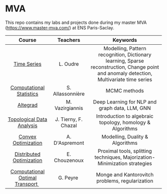# MVA

This repo contains my labs and projects done during my master MVA (https://www.master-mva.com/) at ENS Paris-Saclay.

| Course | Teachers | Keywords |
|:------:|:-------:|:-------:|
|<a href="http://www.laurentoudre.fr/ast.html"> Time Series </a>| L. Oudre | Modelling, Pattern recognition, Dictionary learning, Sparse reconstruction, Change point and anomaly detection, Multivariate time series |
|<a href="https://www.master-mva.com/cours/computational-statistics/"> Computational Statistics </a> | S. Allassonnière | MCMC methods |
|<a href="https://www.master-mva.com/cours/cat-advanced-learning-for-text-and-graph-data-altegrad/"> Altegrad </a> | M. Vazirgiannis| Deep Learning for NLP and graph data, LLM, GNN |
|<a href="https://julien-tierny.github.io/topologicalDataAnalysisClass.html"> Topological Data Analysis </a> |J. Tierny, F. Chazal | Introduction to algebraic topology, homology & Algorithms |
|<a href="https://www.di.ens.fr/~aspremon/OptConvexeM2.html">Convex Optimization </a> | A. D'Aspremont | Modelling, Duality & Algorithms |
|<a href="https://pages.saclay.inria.fr/emilie.chouzenoux/ECP/index.htm"> Distributed Optimization </a> | E. Chouzenoux | Proximal tools, splitting techniques, Majorization-Minimization strategies |
|<a href="http://www.gpeyre.com/teaching/"> Computational Optimal Transport </a> | G. Peyre | Monge and Kantorovitch problems, regularization |
